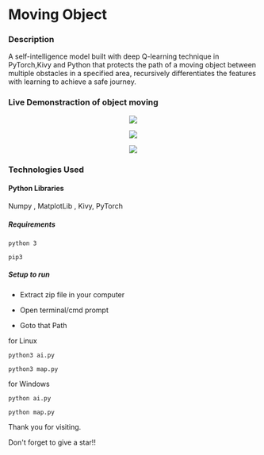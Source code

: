 # Moving Object

### Description
A self-intelligence model built with deep Q-learning technique in PyTorch,Kivy and Python that protects the path of a moving object between multiple obstacles in a specified area, recursively differentiates the features with learning to achieve a safe journey. 

### Live Demonstraction of object moving
<p align="center">
  <img src="https://github.com/RANJEET16520/Moving-Object/tree/master/image/Pic1.png"/>
</p>
<p align="center">
  <img src="https://github.com/RANJEET16520/Moving-Object/tree/master/image/Pic2.png"/>
</p>
<p align="center">
  <img src="https://github.com/RANJEET16520/Moving-Object/tree/master/image/Pic3.png"/>
</p>


### Technologies Used

#### Python Libraries
Numpy , MatplotLib , Kivy, PyTorch

##### Requirements
```
python 3

pip3
```

##### Setup to run

+ Extract zip file in your computer

+ Open terminal/cmd prompt

+ Goto that Path

for Linux
```
python3 ai.py

python3 map.py
```
for Windows
```
python ai.py

python map.py
```

Thank you for visiting.

Don't forget to give a star!!

